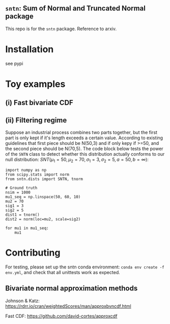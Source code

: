 ## `sntn`: Sum of Normal and Truncated Normal package

This repo is for the `sntn` package. Reference to arxiv.

# Installation

see pypi

# Toy examples

## (i) Fast bivariate CDF

## (ii) Filtering regime

Suppose an industrial process combines two parts together, but the first part is only kept if it's length exceeds a certain value. According to existing guidelines that first piece should be N(50,3) and if only kepy if >=50, and the second piece should be N(70,5). The code block below tests the power of the `SNTN` class to detect whether this distribution actually conforms to our null distribution: $SNT(\mu_1=50,\mu_2=70,\sigma_1=3,\sigma_2=5,a=50,b=\infty)$:

```
import numpy as np
from scipy.stats import norm
from sntn.dists import SNTN, tnorm

# Ground truth
nsim = 1000
mu1_seq = np.linspace(50, 60, 10)
mu2 = 70
sig1 = 3
sig2 = 5
dist1 = tnorm()
dist2 = norm(loc=mu2, scale=sig2)

for mu1 in mu1_seq:
    mu1
```

# Contributing

For testing, please set up the sntn conda environment: `conda env create -f env.yml`, and check that all unittests work as expected. 

## Bivariate normal approximation methods

Johnson & Katz:
https://rdrr.io/cran/weightedScores/man/approxbvncdf.html

Fast CDF:
https://github.com/david-cortes/approxcdf


